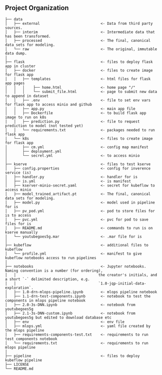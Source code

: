 Project Organization
------------

    ├── data
    │   ├── external                            <- Data from third party sources.
    │   ├── interim                             <- Intermediate data that has been transformed.
    │   ├── processed                           <- The final, canonical data sets for modeling.
    │   └── raw                                 <- The original, immutable data dump.
    │
    ├── flask                                   <- files to deploy flask app in cluster
    │   ├── docker                              <- files to create image for flask app
    │   │   ├── templates                       <- html files for flask app pages
    │   │   │    ├── home.html                  <- home page "/"
    │   │   │    └── submit_file.html           <- page to submit new data to append in dataset
    │   │   ├── .env                            <- file to set env vars for flask app to access minio and github
    │   │   ├── app.py                          <- main app file
    │   │   ├── Dockerfile                      <- to build flask app image to run on k8s
    │   │   ├── prediction.py                   <- file to request prediction to model (not tested yet)
    │   │   └── requirements.txt                <- packages needed to run flask app
    │   └── k8s                                 <- files to create image for flask app
    │       ├── cm.yml                          <- config map manifest
    │       ├── deployment.yml  
    │       └── secret.yml                      <- to access minio
    │
    ├── kserve                                  <- files to test kserve
    │   ├── config.properties                   <- config for inverence service (is)
    │   ├── handler.py                          <- handler for is
    │   ├── is.yml                              <- is manifest
    │   ├── kserver-minio-secret.yaml           <- secret for kubeflow to access minio
    │   ├── model_trained_artifact.pt           <- The final, canonical data sets for modeling.
    │   ├── model.py                            <- model used in pipeline for is
    │   ├── pv_pod.yml                          <- pod to store files for is to access
    │   ├── pvc.yml                             <- pvc for pod to save files for is
    │   ├── README.md                           <- commands to run is on kserve manually
    │   └── youtubegoes5g.mar                   <- .mar file for is
    │
    ├── kubeflow                                <- additional files to kubeflow
    │   └── profile.yml                         <- manifest to give kubeflow notebooks access to run pipelines
    │
    ├── notebooks                               <- Jupyter notebooks. Naming convention is a number (for ordering),
    │   │                                      the creator's initials, and a short `-` delimited description, e.g.
    │   │                                      `1.0-jqp-initial-data-exploration`.
    │   ├── 1.0-drn-mlops-pipeline.ipynb        <- mlops pipeline notebook
    │   ├── 1.1-drn-test-components.ipynb       <- notebook to test the components in mlops pipeline notebook
    │   ├── 2.0-3s-DNN.ipynb                    <- notebook from youtubegoes5g
    │   ├── 2.1-3s-DNN-custom.ipynb             <- notebook from youtubegoes5g but edited to download database etc
    │   ├── env                                 <- env file
    │   ├── mlops.yml                           <- yaml file created by the mlops pipeline
    │   ├── requirements-components-test.txt    <- requirements to run test components notebook
    │   └── requirements.txt                    <- requirements to run mlops pipeline
    │
    ├── pipeline                                <- files to deploy kubeflow pipeline
    ├── LICENSE
    └── README.md